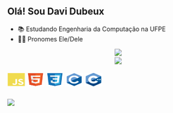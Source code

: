 ## Olá! Sou Davi Dubeux

- 📚 Estudando Engenharia da Computação na UFPE
- 👦🏻 Pronomes Ele/Dele

<div style="display: flex; flex-direction: column; align-items: center;">
  <div>
    <a href="https://github.com/DaviDubeux">
      <img width="450" src="https://github-readme-stats.vercel.app/api?username=DaviDubeux&count_private=true&show_icons=true&theme=react"/>
    </a>
  </div>
  <div>
    <a href="https://github.com/DaviDubeux">
      <img width="450" src="https://github-readme-stats.vercel.app/api/top-langs/?username=DaviDubeux&layout=compact&theme=react"/>
    </a>
  </div>
</div>

<div style="display: inline_block"><br>
  <img align="center" alt="Davi-Js" height="30" width="40" src="https://raw.githubusercontent.com/devicons/devicon/master/icons/javascript/javascript-plain.svg"/>
  <img align="center" alt="Davi-HTML" height="30" width="40" src="https://raw.githubusercontent.com/devicons/devicon/master/icons/html5/html5-original.svg"/>
  <img align="center" alt="Davi-CSS" height="30" width="40" src="https://raw.githubusercontent.com/devicons/devicon/master/icons/css3/css3-original.svg"/>
  <img align="center" alt="Davi-C" height="30" width="40" src="https://github.com/devicons/devicon/blob/master/icons/c/c-original.svg"/>
  <img align="center" alt="Davi-C++" height="30" width="40" src="https://github.com/devicons/devicon/blob/master/icons/cplusplus/cplusplus-original.svg"/>
</div>

##

<div>
  <a href="https://www.linkedin.com/in/davidubeux/">
    <img src="https://img.shields.io/badge/-LinkedIn-%230077B5?style=for-the-badge&logo=linkedin&logoColor=white" target="_blank">
  </a>
</div>
